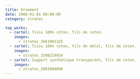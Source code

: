 ```yaml
---
title: Ornement
date: 2000-01-01 00:00:00
category: strates

top_works:
  - cartel: Tissu 100% coton, fils de coton.
    images:
      - strates_3661001325
  - cartel: Tissu 100% coton, fils de métal, fils de coton.
    images:
      - strates_3398229934
  - cartel: Support synthétique transparent, fils de coton.
    images:
      - strates_2093004896
---
```

